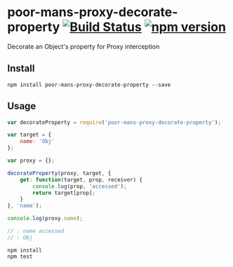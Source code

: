 # poor-mans-proxy-decorate-property [![Build Status](https://travis-ci.org/bealearts/poor-mans-proxy-decorate-property.svg)](https://travis-ci.org/bealearts/poor-mans-proxy-decorate-property) [![npm version](https://badge.fury.io/js/poor-mans-proxy-decorate-property.svg)](http://badge.fury.io/js/poor-mans-proxy-decorate-property)

Decorate an Object's property for Proxy interception


## Install
```shell
npm install poor-mans-proxy-decorate-property --save
```


## Usage
```js
var decorateProperty = require('poor-mans-proxy-decorate-property');

var target = {
	name: 'Obj'
};

var proxy = {};

decorateProperty(proxy, target, {
	get: function(target, prop, receiver) {
		console.log(prop, 'accessed');
		return target[prop];
	}
}, 'name');

console.log(proxy.name);

// : name accessed
// : Obj

```

```shell
npm install
npm test
```